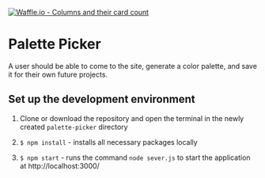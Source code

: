 [![Waffle.io - Columns and their card count](https://badge.waffle.io/AdamMescher/palette-picker.png?columns=all)](https://waffle.io/AdamMescher/palette-picker?utm_source=badge)
# Palette Picker

A user should be able to come to the site, generate a color palette, and save it for their own future projects.

## Set up the development environment

1. Clone or download the repository and open the terminal in the newly created `palette-picker` directory

2. `$ npm install` - installs all necessary packages locally

3. `$ npm start` - runs the command `node sever.js` to start the application at http://localhost:3000/
